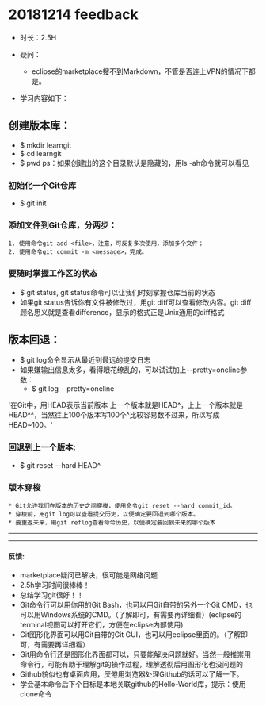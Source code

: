 # 20181214 feedback
* 时长：2.5H
* 疑问：
  * eclipse的marketplace搜不到Markdown，不管是否连上VPN的情况下都是。
  
* 学习内容如下：

## 创建版本库：
* $ mkdir learngit
* $ cd learngit
* $ pwd
ps：如果创建出的这个目录默认是隐藏的，用ls -ah命令就可以看见

### 初始化一个Git仓库
* $ git init

### 添加文件到Git仓库，分两步：
	1. 使用命令git add <file>，注意，可反复多次使用，添加多个文件；
	2. 使用命令git commit -m <message>，完成。

### 要随时掌握工作区的状态
* $ git status, git status命令可以让我们时刻掌握仓库当前的状态
* 如果git status告诉你有文件被修改过，用git diff<file>可以查看修改内容。git diff<file>顾名思义就是查看difference，显示的格式正是Unix通用的diff格式


## 版本回退：
* $ git log命令显示从最近到最远的提交日志
* 如果嫌输出信息太多，看得眼花缭乱的，可以试试加上--pretty=oneline参数：
    * $ git log --pretty=oneline

'在Git中，用HEAD表示当前版本
上一个版本就是HEAD^，上上一个版本就是HEAD^^，当然往上100个版本写100个^比较容易数不过来，所以写成HEAD~100。'

### 回退到上一个版本:
* $ git reset --hard HEAD^

### 版本穿梭
	* Git允许我们在版本的历史之间穿梭，使用命令git reset --hard commit_id。
	* 穿梭前，用git log可以查看提交历史，以便确定要回退到哪个版本。
	* 要重返未来，用git reflog查看命令历史，以便确定要回到未来的哪个版本
	
	
***
***
#### 反馈:
* marketplace疑问已解决，很可能是网络问题
* 2.5h学习时间很棒棒！
* 总结学习git很好！！
* Git命令行可以用你用的Git Bash，也可以用Git自带的另外一个Git CMD，也可以用Windows系统的CMD。（了解即可，有需要再详细看）(eclipse的terminal视图可以打开它们，方便在eclipse内部使用)
* Git图形化界面可以用Git自带的Git GUI，也可以用eclipse里面的。（了解即可，有需要再详细看）
* Git用命令行还是图形化界面都可以，只要能解决问题就好。当然一般推崇用命令行，可能有助于理解git的操作过程，理解透彻后用图形化也没问题的
* Github貌似也有桌面应用，厌倦用浏览器处理Github的话可以了解一下。
* 学会基本命令后下个目标是本地关联github的Hello-World库，提示：使用clone命令
